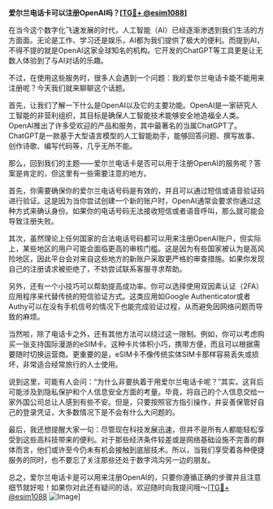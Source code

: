 **爱尔兰电话卡可以注册OpenAI吗？[[TG💪+ @esim1088](https://t.me/s/esim1088)]**

在当今这个数字化飞速发展的时代，人工智能（AI）已经逐渐渗透到我们生活的方方面面。无论是工作、学习还是娱乐，AI都为我们提供了极大的便利。而提到AI，不得不提的就是OpenAI这家全球知名的机构。它开发的ChatGPT等工具更是让无数人体验到了与AI对话的乐趣。

不过，在使用这些服务时，很多人会遇到一个问题：我的爱尔兰电话卡能不能用来注册呢？今天我们就来聊聊这个话题。

首先，让我们了解一下什么是OpenAI以及它的主要功能。OpenAI是一家研究人工智能的非营利组织，其目标是确保人工智能技术能够安全地造福全人类。OpenAI推出了许多受欢迎的产品和服务，其中最著名的当属ChatGPT了。ChatGPT是一款基于大型语言模型的人工智能助手，能够回答问题、撰写故事、创作诗歌、编写代码等，几乎无所不能。

那么，回到我们的主题——爱尔兰电话卡是否可以用于注册OpenAI的服务呢？答案是肯定的，但这里有一些需要注意的地方。

首先，你需要确保你的爱尔兰电话号码是有效的，并且可以通过短信或语音验证码进行验证。这是因为当你尝试创建一个新的账户时，OpenAI通常会要求你通过这种方式来确认身份。如果你的电话号码无法接收短信或者语音呼叫，那么就可能会导致注册失败。

其次，虽然理论上任何国家的合法电话号码都可以用来注册OpenAI账户，但实际上，某些地区的用户可能会面临更高的审核门槛。这是因为有些国家被认为是高风险地区，因此平台会对来自这些地方的新账户采取更严格的审查措施。如果你发现自己的注册请求被拒绝了，不妨尝试联系客服寻求帮助。

另外，还有一个小技巧可以帮助提高成功率。你可以选择使用双因素认证（2FA）应用程序来代替传统的短信验证方式。这类应用如Google Authenticator或者Authy可以在没有手机信号的情况下也能完成验证过程，从而避免因网络问题而导致的麻烦。

当然啦，除了电话卡之外，还有其他方法可以绕过这一限制。例如，你可以考虑购买一张支持国际漫游的eSIM卡。这种卡片体积小巧，携带方便，而且可以根据需要随时切换运营商。更重要的是，eSIM卡不像传统实体SIM卡那样容易丢失或损坏，非常适合经常旅行的人士使用。

说到这里，可能有人会问：“为什么非要执着于用爱尔兰电话卡呢？”其实，这背后可能涉及到隐私保护和个人信息安全方面的考量。毕竟，将自己的个人信息交给一家外国公司总让人感到有些不安。但是，只要按照官方指引操作，并妥善保管好自己的登录凭证，大多数情况下是不会有什么大问题的。

最后，我还想提醒大家一句：尽管现在科技发展迅速，但并不是所有人都能轻松享受到这些高科技带来的便利。对于那些经济条件较差或是网络基础设施不完善的群体而言，他们或许至今仍未有机会接触到底层技术。所以，当我们享受着各种便捷服务的同时，也不要忘了关注那些还处于数字鸿沟另一边的朋友。

总之，爱尔兰电话卡是可以用来注册OpenAI的，只要你遵循正确的步骤并且注意细节就好啦！如果你对此还有疑问的话，欢迎随时向我提问哦～[[TG💪+ @esim1088](https://t.me/s/esim1088) ![Image](https://i.postimg.cc/4NQfJmqS/Snipaste-2025-05-13-00-14-12.png)]